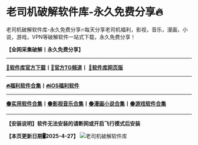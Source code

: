 # 老司机破解软件库-永久免费分享🔥
老司机破解软件库-永久免费分享🔥每天分享老司机福利，影视，音乐，漫画，小说，游戏，VPN等破解软件一站式下载，永久免费分享！  
  
**【全网采集破解丨永久免费分享】**  
*** 
[**🔗软件库官方下载**](https://xqapp.lanzouo.com/rjkd "悬停显示")**丨**[**🔗官方TG频道**](https://t.me/xiaoqiapp "悬停显示")**丨**    [**🔗软件库网页版**](https://xqapp.lanzouo.com/s/brjk "悬停显示")
***
[**🔥福利软件合集**](https://xqapp.lanzouo.com/b00uyh1dbi "悬停显示")**丨**[**🔥iOS福利软件**](https://yh0r.nsgwzecu.top/?channelCode=IZ60WREA "悬停显示")
***
[**🟢实用软件合集**](https://xqapp.lanzouo.com/b00uyh1cgh "悬停显示")**丨**[**🟢影视音乐合集**](https://xqapp.lanzouo.com/b00uyh1ckb "悬停显示")**丨**[**🟢漫画小说合集**](https://xqapp.lanzouo.com/b00uyh1cne "悬停显示")**丨**[**🟢游戏软件合集**](https://xqapp.lanzouo.com/b00uyh1dah "悬停显示")
*** 
**【安装说明】软件无法安装的请断网或开启飞行模式后安装**
  
**【本页更新日期🖥2025-4-27】**
![老司机破解软件库](https://qqq.gtimg.cn/music/photo_new/T053XD00000vTU3I44nH1C.png "老司机破解软件库")
